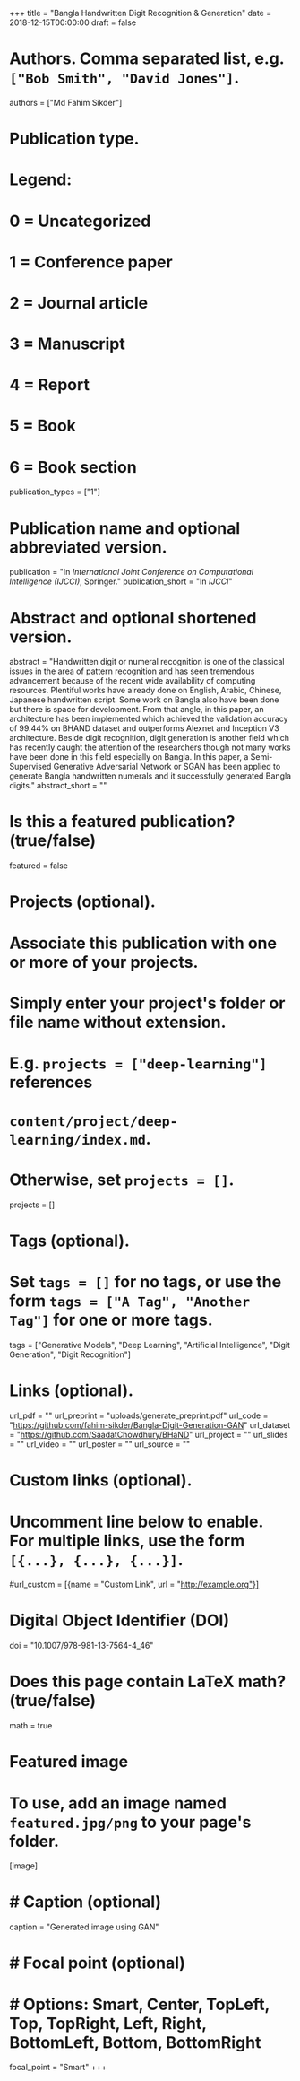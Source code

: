 +++
title = "Bangla Handwritten Digit Recognition & Generation"
date = 2018-12-15T00:00:00
draft = false

# Authors. Comma separated list, e.g. `["Bob Smith", "David Jones"]`.
authors = ["Md Fahim Sikder"]

# Publication type.
# Legend:
# 0 = Uncategorized
# 1 = Conference paper
# 2 = Journal article
# 3 = Manuscript
# 4 = Report
# 5 = Book
# 6 = Book section
publication_types = ["1"]

# Publication name and optional abbreviated version.
publication = "In *International Joint Conference on Computational Intelligence (IJCCI)*, Springer."
publication_short = "In *IJCCI*"

# Abstract and optional shortened version.
abstract = "Handwritten digit or numeral recognition is one of the classical issues in the area of pattern recognition and has seen tremendous advancement because of the recent wide availability of computing resources. Plentiful works have already done on English, Arabic, Chinese, Japanese handwritten script. Some work on Bangla also have been done but there is space for development. From that angle, in this paper, an architecture has been implemented which achieved the validation accuracy of 99.44% on BHAND dataset and outperforms Alexnet and Inception V3 architecture. Beside digit recognition, digit generation is another field which has recently caught the attention of the researchers though not many works have been done in this field especially on Bangla. In this paper, a Semi-Supervised Generative Adversarial Network or SGAN has been applied to generate Bangla handwritten numerals and it successfully generated Bangla digits."
abstract_short = ""

# Is this a featured publication? (true/false)
featured = false

# Projects (optional).
#   Associate this publication with one or more of your projects.
#   Simply enter your project's folder or file name without extension.
#   E.g. `projects = ["deep-learning"]` references 
#   `content/project/deep-learning/index.md`.
#   Otherwise, set `projects = []`.
projects = []

# Tags (optional).
#   Set `tags = []` for no tags, or use the form `tags = ["A Tag", "Another Tag"]` for one or more tags.
tags = ["Generative Models", "Deep Learning", "Artificial Intelligence", "Digit Generation", "Digit Recognition"]

# Links (optional).
url_pdf = ""
url_preprint = "uploads/generate_preprint.pdf"
url_code = "https://github.com/fahim-sikder/Bangla-Digit-Generation-GAN"
url_dataset = "https://github.com/SaadatChowdhury/BHaND"
url_project = ""
url_slides = ""
url_video = ""
url_poster = ""
url_source = ""

# Custom links (optional).
#   Uncomment line below to enable. For multiple links, use the form `[{...}, {...}, {...}]`.
#url_custom = [{name = "Custom Link", url = "http://example.org"}]

# Digital Object Identifier (DOI)
doi = "10.1007/978-981-13-7564-4_46"

# Does this page contain LaTeX math? (true/false)
math = true

# Featured image
# To use, add an image named `featured.jpg/png` to your page's folder. 
[image]
#  # Caption (optional)
caption = "Generated image using GAN"

#  # Focal point (optional)
#  # Options: Smart, Center, TopLeft, Top, TopRight, Left, Right, BottomLeft, Bottom, BottomRight
focal_point = "Smart"
+++

